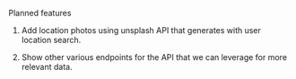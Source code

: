 Planned features


1. Add location photos using unsplash API that generates with user location search.

2. Show other various endpoints for the API that we can leverage for more relevant data.